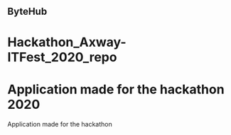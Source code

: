 ## ByteHub

# Hackathon_Axway-ITFest_2020_repo

Application made for the hackathon 2020
=======
Application made for the hackathon

